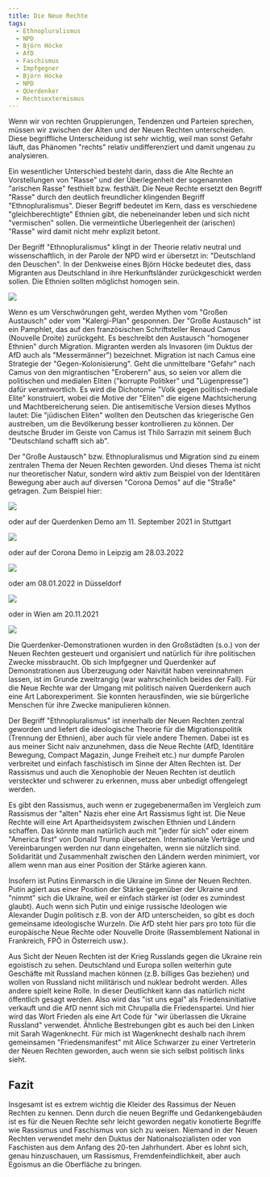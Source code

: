 ```yaml
---
title: Die Neue Rechte
tags:
  - Ethnopluralismus
  - NPD
  - Björn Höcke
  - AfD
  - Faschismus
  - Impfgegner
  - Björn Höcke
  - NPD
  - QUerdenker
  - Rechtsextermismus
---
```


Wenn wir von rechten Gruppierungen, Tendenzen und Parteien sprechen, müssen wir zwischen der Alten und der Neuen Rechten unterscheiden. Diese begriffliche Unterscheidung ist sehr wichtig, weil man sonst Gefahr läuft, das Phänomen "rechts" relativ undifferenziert und damit ungenau zu analysieren.

Ein wesentlicher Unterschied besteht darin, dass die Alte Rechte an Vorstellungen von "Rasse" und der Überlegenheit der sogenannten "arischen Rasse" festhielt bzw. festhält. Die Neue Rechte ersetzt den Begriff "Rasse" durch den deutlich freundlicher klingenden Begriff "Ethnopluralismus". Dieser Begriff bedeutet im Kern, dass es verschiedene "gleichberechtigte" Ethnien gibt, die nebeneinander leben und sich nicht "vermischen" sollen. Die vermeintliche Überlegenheit der (arischen) "Rasse" wird damit nicht mehr explizit betont.

Der Begriff "Ethnopluralismus" klingt in der Theorie relativ neutral und wissenschaftlich, in der Parole der NPD wird er übersetzt in: "Deutschland den Deuschen". In der Denkweise eines Björn Höcke bedeutet dies, dass Migranten aus Deutschland in ihre Herkunftsländer zurückgeschickt werden sollen. Die Ethnien sollten möglichst homogen sein.

![](/assets/images/die-neue-rechte-006.jpg)

Wenn es um Verschwörungen geht, werden Mythen vom "Großen Austausch" oder vom "Kalergi-Plan" gesponnen. Der "Große Austausch" ist ein Pamphlet, das auf den französischen Schriftsteller Renaud Camus (Nouvelle Droite) zurückgeht. Es beschreibt den Austausch "homogener Ethnien" durch Migration. Migranten werden als Invasoren (im Duktus der AfD auch als "Messermänner") bezeichnet. Migration ist nach Camus eine Strategie der "Gegen-Kolonisierung". Geht die unmittelbare "Gefahr" nach Camus von den migrantischen "Eroberern" aus, so seien vor allem die politischen und medialen Eliten ("korrupte Politiker" und "Lügenpresse") dafür verantwortlich. Es wird die Dichotomie "Volk gegen politisch-mediale Elite" konstruiert, wobei die Motive der "Eliten" die eigene Machtsicherung und Machtbereicherung seien. Die antisemitische Version dieses Mythos lautet: Die "jüdischen Eliten" wollten den Deutschen das kriegerische Gen austreiben, um die Bevölkerung besser kontrollieren zu können. Der deutsche Bruder im Geiste von Camus ist Thilo Sarrazin mit seinem Buch "Deutschland schafft sich ab".

Der "Große Austausch" bzw. Ethnopluralismus und Migration sind zu einem zentralen Thema der Neuen Rechten geworden. Und dieses Thema ist nicht nur theoretischer Natur, sondern wird aktiv zum Beispiel von der Identitären Bewegung aber auch auf diversen "Corona Demos" auf die "Straße" getragen. Zum Beispiel hier:

![](/assets/images/die-neue-rechte-001.jpg)

oder auf der Querdenken Demo am 11. September 2021 in Stuttgart

![](/assets/images/die-neue-rechte-002.jpg)

oder auf der Corona Demo in Leipzig am 28.03.2022

![](/assets/images/die-neue-rechte-003.jpg)

oder am 08.01.2022 in Düsseldorf

![](/assets/images/die-neue-rechte-004.jpg)

oder in Wien am 20.11.2021

![](/assets/images/die-neue-rechte-005.jpg)

Die Querdenker-Demonstrationen wurden in den Großstädten (s.o.) von der Neuen Rechten gesteuert und organisiert und natürlich für ihre politischen Zwecke missbraucht. Ob sich Impfgegner und Querdenker auf Demonstrationen aus Überzeugung oder Naivität haben vereinnahmen lassen, ist im Grunde zweitrangig (war wahrscheinlich beides der Fall). Für die Neue Rechte war der Umgang mit politisch naiven Querdenkern auch eine Art Laborexperiment. Sie konnten herausfinden, wie sie bürgerliche Menschen für ihre Zwecke manipulieren können.

Der Begriff "Ethnopluralismus" ist innerhalb der Neuen Rechten zentral geworden und liefert die ideologische Theorie für die Migrationspolitik (Trennung der Ethnien), aber auch für viele andere Themen. Dabei ist es aus meiner Sicht naiv anzunehmen, dass die Neue Rechte (AfD, Identitäre Bewegung, Compact Magazin, Junge Freiheit etc.) nur dumpfe Parolen verbreitet und einfach faschistisch im Sinne der Alten Rechten ist. Der Rassismus und auch die Xenophobie der Neuen Rechten ist deutlich versteckter und schwerer zu erkennen, muss aber unbedigt offengelegt werden.

Es gibt den Rassismus, auch wenn er zugegebenermaßen im Vergleich zum Rassismus der "alten" Nazis eher eine Art Rassismus light ist. Die Neue Rechte will eine Art Apartheidsystem zwischen Ethnien und Ländern schaffen. Das könnte man natürlich auch mit "jeder für sich" oder einem "America first" von Donald Trump übersetzen. Internationale Verträge und Vereinbarungen werden nur dann eingehalten, wenn sie nützlich sind. Solidarität und Zusammenhalt zwischen den Ländern werden minimiert, vor allem wenn man aus einer Position der Stärke agieren kann.

Insofern ist Putins Einmarsch in die Ukraine im Sinne der Neuen Rechten. Putin agiert aus einer Position der Stärke gegenüber der Ukraine und "nimmt" sich die Ukraine, weil er einfach stärker ist (oder es zumindest glaubt). Auch wenn sich Putin und einige russische Ideologen wie Alexander Dugin politisch z.B. von der AfD unterscheiden, so gibt es doch gemeinsame ideologische Wurzeln. Die AfD steht hier pars pro toto für die europäische Neue Rechte oder Nouvelle Droite (Rassemblement National in Frankreich, FPÖ in Österreich usw.). 

Aus Sicht der Neuen Rechten ist der Krieg Russlands gegen die Ukraine rein egoistisch zu sehen. Deutschland und Europa sollen weiterhin gute Geschäfte mit Russland machen können (z.B. billiges Gas beziehen) und wollen von Russland nicht militärisch und nuklear bedroht werden. Alles andere spielt keine Rolle. In dieser Deutlichkeit kann das natürlich nicht öffentlich gesagt werden. Also wird das "ist uns egal" als Friedensinitiative verkauft und die AfD nennt sich mit Chrupalla die Friedenspartei. Und hier wird das Wort Frieden als eine Art Code für "wir überlassen die Ukraine Russland" verwendet. Ähnliche Bestrebungen gibt es auch bei den Linken mit Sarah Wagenknecht. Für mich ist Wagenknecht deshalb nach ihrem gemeinsamen "Friedensmanifest" mit Alice Schwarzer zu einer Vertreterin der Neuen Rechten geworden, auch wenn sie sich selbst politisch links sieht.

## Fazit

Insgesamt ist es extrem wichtig die Kleider des Rassimus der Neuen Rechten zu kennen. Denn durch die neuen Begriffe und Gedankengebäuden ist es für die Neuen Rechte sehr leicht geworden negativ konotierte Begriffe wie Rassismus und Faschismus von sich zu weisen. Niemand in der Neuen Rechten verwendet mehr den Duktus der Nationalsozialisten oder von Faschisten aus dem Anfang des 20-ten Jahrhundert. Aber es lohnt sich, genau hinzuschauen, um Rassismus, Fremdenfeindlichkeit, aber auch Egoismus an die Oberfläche zu bringen.
